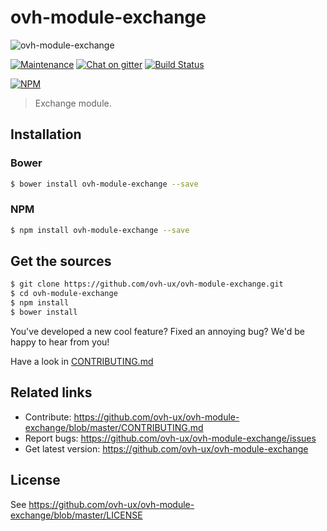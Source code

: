 # ovh-module-exchange

![ovh-module-exchange](https://user-images.githubusercontent.com/3379410/27423240-3f944bc4-5731-11e7-87bb-3ff603aff8a7.png)

[![Maintenance](https://img.shields.io/maintenance/yes/2018.svg)]() [![Chat on gitter](https://img.shields.io/gitter/room/ovh/ux.svg)](https://gitter.im/ovh/ux) [![Build Status](https://travis-ci.org/ovh-ux/ovh-module-exchange.svg)](https://travis-ci.org/ovh-ux/ovh-module-exchange)

[![NPM](https://nodei.co/npm/ovh-module-exchange.png?downloads=true&downloadRank=true&stars=true)](https://nodei.co/npm/ovh-module-exchange/)

> Exchange module.

## Installation

### Bower

```sh
$ bower install ovh-module-exchange --save
```

### NPM

```sh
$ npm install ovh-module-exchange --save
```

## Get the sources

```sh
$ git clone https://github.com/ovh-ux/ovh-module-exchange.git
$ cd ovh-module-exchange
$ npm install
$ bower install
```

You've developed a new cool feature? Fixed an annoying bug? We'd be happy
to hear from you!

Have a look in [CONTRIBUTING.md](https://github.com/ovh-ux/ovh-module-exchange/blob/master/CONTRIBUTING.md)

## Related links

* Contribute: https://github.com/ovh-ux/ovh-module-exchange/blob/master/CONTRIBUTING.md
* Report bugs: https://github.com/ovh-ux/ovh-module-exchange/issues
* Get latest version: https://github.com/ovh-ux/ovh-module-exchange

## License

See https://github.com/ovh-ux/ovh-module-exchange/blob/master/LICENSE
